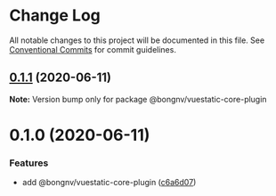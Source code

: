 # Change Log

All notable changes to this project will be documented in this file.
See [Conventional Commits](https://conventionalcommits.org) for commit guidelines.

## [0.1.1](https://github.com/bongnv/vuestatic/compare/@bongnv/vuestatic-core-plugin@0.1.0...@bongnv/vuestatic-core-plugin@0.1.1) (2020-06-11)

**Note:** Version bump only for package @bongnv/vuestatic-core-plugin





# 0.1.0 (2020-06-11)


### Features

* add @bongnv/vuestatic-core-plugin ([c6a6d07](https://github.com/bongnv/vuestatic/commit/c6a6d07538fff3e1a7253f6a5812e52eaf23fd09))
